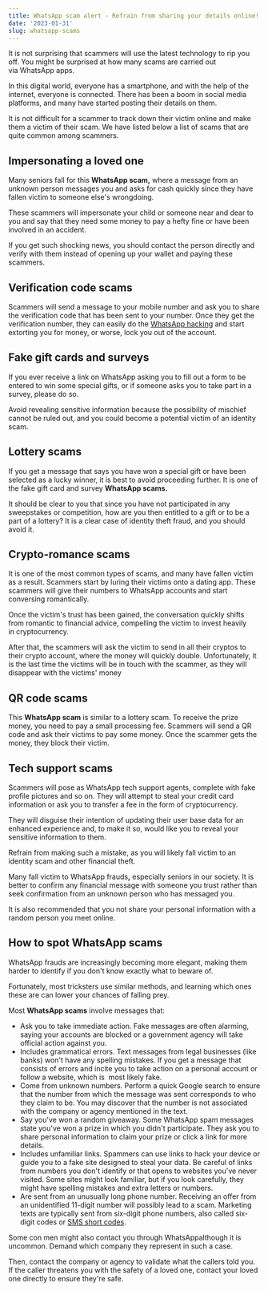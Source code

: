 ```yaml
---
title: WhatsApp scam alert - Refrain from sharing your details online!
date: '2023-01-31'
slug: whatsapp-scams
---
```

<!-- wp:paragraph -->
<p>It is not surprising that scammers will use the latest technology to rip you off. You might be surprised at how many scams are carried out via&nbsp;WhatsApp&nbsp;apps.</p>
<!-- /wp:paragraph -->

<!-- wp:paragraph -->
<p>In this digital world, everyone has a smartphone, and with the help of the internet, everyone is connected. There has been a boom in social media platforms, and many have started posting their details on them.</p>
<!-- /wp:paragraph -->

<!-- wp:paragraph -->
<p>It is not difficult for a scammer to track down their victim online and make them a victim of their scam. We have listed below a list of scams that are quite common among scammers.</p>
<!-- /wp:paragraph -->

<!-- wp:heading -->
<h2 class="wp-block-heading">Impersonating a loved one</h2>
<!-- /wp:heading -->

<!-- wp:paragraph -->
<p>Many seniors fall for this&nbsp;<strong>WhatsApp&nbsp;scam,</strong>&nbsp;where a message from an unknown person messages you and asks for cash quickly since they have fallen victim to someone else's wrongdoing.</p>
<!-- /wp:paragraph -->

<!-- wp:paragraph -->
<p>These scammers will impersonate your child or someone near and dear to you and say that they need some money to pay a hefty fine or have been involved in an accident.</p>
<!-- /wp:paragraph -->

<!-- wp:paragraph -->
<p>If you get such shocking news, you should contact the person directly and verify with them instead of opening up your wallet and paying these scammers.</p>
<!-- /wp:paragraph -->

<!-- wp:heading -->
<h2 class="wp-block-heading">Verification code scams</h2>
<!-- /wp:heading -->

<!-- wp:paragraph -->
<p>Scammers will send a message to your mobile number and ask you to share the verification code that has been sent to your number. Once they get the verification number, they can easily do the <a href="https://startup.info/whatsapp-hacking-apps/" target="_blank" data-type="link" data-id="https://startup.info/whatsapp-hacking-apps/" rel="noreferrer noopener">WhatsApp hacking</a> and start extorting you for money, or worse, lock you out of the account.</p>
<!-- /wp:paragraph -->

<!-- wp:heading -->
<h2 class="wp-block-heading">Fake gift cards and surveys</h2>
<!-- /wp:heading -->

<!-- wp:paragraph -->
<p>If you ever receive a link on&nbsp;WhatsApp&nbsp;asking you to fill out a form to be entered to win some special gifts, or if someone asks you to take part in a survey, please do so.</p>
<!-- /wp:paragraph -->

<!-- wp:paragraph -->
<p>Avoid revealing sensitive information because the possibility of mischief cannot be ruled out, and you could become a potential victim of an identity scam.</p>
<!-- /wp:paragraph -->

<!-- wp:heading -->
<h2 class="wp-block-heading">Lottery scams</h2>
<!-- /wp:heading -->

<!-- wp:paragraph -->
<p>If you get a message that says you have won a special gift or have been selected as a lucky winner, it is best to avoid proceeding further. It is one of the fake gift card and survey&nbsp;<strong>WhatsApp</strong><strong>&nbsp;scams.</strong></p>
<!-- /wp:paragraph -->

<!-- wp:paragraph -->
<p>It should be clear to you that since you have not participated in any sweepstakes or competition, how are you then entitled to a gift or to be a part of a lottery? It is a clear case of identity theft fraud, and you should avoid it.</p>
<!-- /wp:paragraph -->

<!-- wp:heading -->
<h2 class="wp-block-heading">Crypto-romance scams</h2>
<!-- /wp:heading -->

<!-- wp:paragraph -->
<p>It is one of the most common types of scams, and many have fallen victim as a result. Scammers start by luring their victims onto a dating app. These scammers will give their numbers to&nbsp;WhatsApp&nbsp;accounts and start conversing romantically.</p>
<!-- /wp:paragraph -->

<!-- wp:paragraph -->
<p>Once the victim's trust has been gained, the conversation quickly shifts from romantic to financial advice, compelling the victim to invest heavily in&nbsp;cryptocurrency.</p>
<!-- /wp:paragraph -->

<!-- wp:paragraph -->
<p>After that, the scammers will ask the victim to send in all their&nbsp;cryptos&nbsp;to their crypto account, where the money will quickly double. Unfortunately, it is the last time the victims will be in touch with the scammer, as they will disappear with the victims' money&nbsp;</p>
<!-- /wp:paragraph -->

<!-- wp:heading -->
<h2 class="wp-block-heading">QR code scams</h2>
<!-- /wp:heading -->

<!-- wp:paragraph -->
<p>This&nbsp;<strong>WhatsApp</strong><strong>&nbsp;scam</strong>&nbsp;is similar to a lottery scam. To receive the prize money, you need to pay a small processing fee. Scammers will send a QR code and ask their victims to pay some money. Once the scammer gets the money, they block&nbsp;their victim.</p>
<!-- /wp:paragraph -->

<!-- wp:heading -->
<h2 class="wp-block-heading">Tech support scams</h2>
<!-- /wp:heading -->

<!-- wp:paragraph -->
<p>Scammers will pose as&nbsp;WhatsApp&nbsp;tech support agents, complete with fake profile pictures and so on. They will attempt to steal your credit card information or ask you to transfer a fee in the form of&nbsp;cryptocurrency.</p>
<!-- /wp:paragraph -->

<!-- wp:paragraph -->
<p>They&nbsp;will disguise their intention of updating their user base data for an enhanced experience and, to make it so, would like you to reveal your sensitive information to them.</p>
<!-- /wp:paragraph -->

<!-- wp:paragraph -->
<p>Refrain from making such a mistake, as you will likely fall victim to an identity&nbsp;scam and other financial theft.</p>
<!-- /wp:paragraph -->

<!-- wp:paragraph -->
<p>Many&nbsp;fall victim to&nbsp;WhatsApp&nbsp;frauds<strong>,</strong>&nbsp;especially seniors in our society. It is better to confirm any financial message with someone you trust rather than seek confirmation from an unknown person who has messaged you.</p>
<!-- /wp:paragraph -->

<!-- wp:paragraph -->
<p>It is also recommended that you not share your personal information with a random person you meet online.</p>
<!-- /wp:paragraph -->

<!-- wp:heading -->
<h2 class="wp-block-heading"><a></a>How to spot&nbsp;WhatsApp&nbsp;scams</h2>
<!-- /wp:heading -->

<!-- wp:paragraph -->
<p>WhatsApp&nbsp;frauds are increasingly becoming more elegant, making them harder to identify if you don't know exactly what to beware of.</p>
<!-- /wp:paragraph -->

<!-- wp:paragraph -->
<p>Fortunately, most tricksters use similar methods, and learning which ones these are can lower your chances of falling prey.</p>
<!-- /wp:paragraph -->

<!-- wp:paragraph -->
<p>Most&nbsp;<strong>WhatsApp</strong><strong>&nbsp;scams</strong>&nbsp;involve messages that:</p>
<!-- /wp:paragraph -->

<!-- wp:list -->
<ul><!-- wp:list-item -->
<li>Ask you to take immediate action. Fake messages are often alarming, saying your accounts are blocked or a government agency will take official action against you.</li>
<!-- /wp:list-item -->

<!-- wp:list-item -->
<li>Includes grammatical errors. Text messages from legal businesses (like banks) won't have any&nbsp;spelling mistakes. If you get a message that consists of errors and incite you to take action on a personal account or follow a website, which&nbsp;is &nbsp;most&nbsp;likely fake.</li>
<!-- /wp:list-item -->

<!-- wp:list-item -->
<li>Come from unknown numbers. Perform a quick Google search to ensure that the number from which the message was sent corresponds to who they claim to be. You may discover that the number is not associated with the company or agency mentioned in the text.</li>
<!-- /wp:list-item -->

<!-- wp:list-item -->
<li>Say you've won a random giveaway. Some&nbsp;WhatsApp&nbsp;spam messages state you've won a prize in which you didn't participate. They ask you to share personal information to claim your prize or click a link for more details.</li>
<!-- /wp:list-item -->

<!-- wp:list-item -->
<li>Includes unfamiliar links. Spammers can use links to hack your device or guide you to a fake site designed to steal your data. Be careful of links from numbers you don't identify or that opens to websites you've never visited. Some sites might look familiar, but if you look carefully, they might have spelling mistakes and extra letters or numbers.</li>
<!-- /wp:list-item -->

<!-- wp:list-item -->
<li>Are sent from an unusually long phone number. Receiving an offer from an unidentified 11-digit number will possibly lead to a scam. Marketing texts are typically sent from six-digit phone numbers, also called six-digit codes or&nbsp;<a href="https://en.wikipedia.org/wiki/Short_code">SMS short codes</a>.</li>
<!-- /wp:list-item --></ul>
<!-- /wp:list -->

<!-- wp:paragraph -->
<p>Some con men might also contact you through&nbsp;WhatsAppalthough it is uncommon. Demand which company they represent in such a case.</p>
<!-- /wp:paragraph -->

<!-- wp:paragraph -->
<p>Then, contact the company or agency to validate what the callers told you. If the caller threatens you with the safety of a loved one, contact your loved one directly to ensure they're safe.</p>
<!-- /wp:paragraph -->
